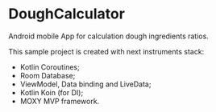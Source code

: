 # DoughCalculator
Android mobile App for calculation dough ingredients ratios.

This sample project is created with next instruments stack:
- Kotlin Coroutines;
- Room Database;
- ViewModel, Data binding and LiveData;
- Kotlin Koin (for DI);
- MOXY MVP framework.

